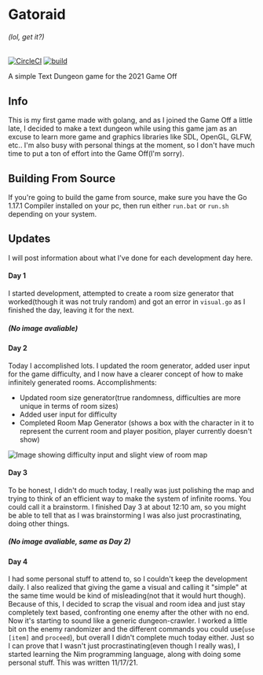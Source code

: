# Gatoraid
###### (lol, get it?)
[![CircleCI](https://circleci.com/gh/csharpdf/Gatoraid/tree/master.svg?style=svg)](https://circleci.com/gh/csharpdf/Gatoraid/tree/master) [![build](https://github.com/csharpdf/Gatoraid/actions/workflows/build.yml/badge.svg)](https://github.com/csharpdf/Gatoraid/actions/workflows/build.yml)

A simple Text Dungeon game for the 2021 Game Off


## Info

This is my first game made with golang, and as I joined the Game Off a little late, I decided to make a text dungeon while using this game jam as an excuse to learn more game and graphics libraries like SDL, OpenGL, GLFW, etc.. I'm also busy with personal things at the moment, so I don't have much time to put a ton of effort into the Game Off(I'm sorry).

## Building From Source

If you're going to build the game from source, make sure you have the Go 1.17.1 Compiler installed on your pc, then run either `run.bat` or `run.sh` depending on your system.

## Updates

I will post information about what I've done for each development day here.

#### Day 1

I started development, attempted to create a room size generator that worked(though it was not truly random) and got an error in `visual.go` as I finished the day, leaving it for the next.

##### (No image avaliable)
#### Day 2

Today I accomplished lots. I updated the room generator, added user input for the game difficulty, and I now have a clearer concept of how to make infinitely generated rooms.
Accomplishments:
- Updated room size generator(true randomness, difficulties are more unique in terms of room sizes)
- Added user input for difficulty
- Completed Room Map Generator (shows a box with the character in it to represent the current room and player position, player currently doesn't show)

![Image showing difficulty input and slight view of room map](https://cdn.discordapp.com/attachments/666427327437340687/906010154024185896/unknown.png)

#### Day 3

To be honest, I didn't do much today, I really was just polishing the map and trying to think of an efficient way to make the system of infinite rooms. You could call it a brainstorm. I finished Day 3 at about 12:10 am, so you might be able to tell that as I was brainstorming I was also just procrastinating, doing other things.

##### (No image avaliable, same as Day 2)

#### Day 4

I had some personal stuff to attend to, so I couldn't keep the development daily. I also realized that giving the game a visual and calling it "simple" at the same time would be kind of misleading(not that it would hurt though). Because of this, I decided to scrap the visual and room idea and just stay completely text based, confronting one enemy after the other with no end. Now it's starting to sound like a generic dungeon-crawler. I worked a little bit on the enemy randomizer and the different commands you could use(`use [item]` and `proceed`), but overall I didn't complete much today either. Just so I can prove that I wasn't just procrastinating(even though I really was), I started learning the Nim programming language, along with doing some personal stuff. This was written 11/17/21.
